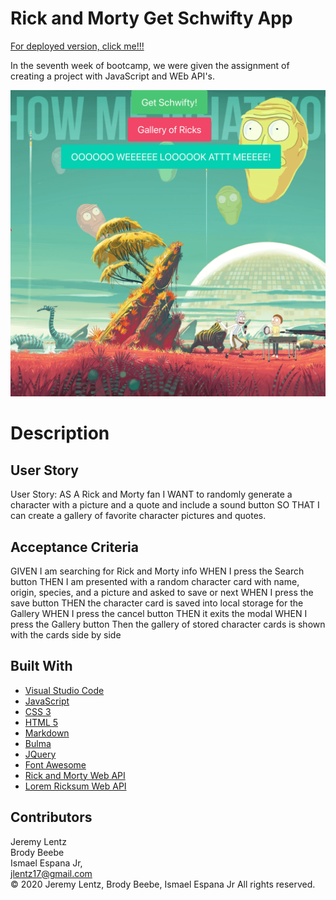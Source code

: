 # Rick and Morty Get Schwifty App

[For deployed version, click me!!!](https://jlentz17.github.io/rick-and-morty-app/)

In the seventh week of bootcamp, we were given the assignment of creating a project with JavaScript and WEb API's.


![Image of Rick and Morty App](./css/rickAndMortyProjectScreenshot.png)

# Description 

## User Story

User Story:
AS A Rick and Morty fan
I WANT to randomly generate a character with a picture and a quote and include a sound button 
SO THAT I can create a gallery of favorite character pictures and quotes.

## Acceptance Criteria

GIVEN I am searching for Rick and Morty info
WHEN I press the Search button
THEN I am presented with a random character card with name, origin, species, and a picture and asked to save or next
WHEN I press the save button
THEN the character card is saved into local storage for the Gallery
WHEN I press the cancel button
THEN it exits the modal
WHEN I press the Gallery button
Then the gallery of stored character cards is shown with the cards side by side

## Built With

* [Visual Studio Code](https://code.visualstudio.com/)
* [JavaScript](https://developer.mozilla.org/en-US/docs/Web/JavaScript)
* [CSS 3](https://developer.mozilla.org/en-US/docs/Web/CSS)
* [HTML 5](https://developer.mozilla.org/en-US/docs/Web/Guide/HTML/HTML5)
* [Markdown](https://markdownguide.org/cheat-sheet/)
* [Bulma](https://bulma.io/)
* [JQuery](https://code.jquery.com/)
* [Font Awesome](https://fontawesome.com/)
* [Rick and Morty Web API](https://rickandmortyapi.com/documentation)
* [Lorem Ricksum Web API](http://loremricksum.com/documentation/)


## Contributors

Jeremy Lentz <br> Brody Beebe <br> Ismael Espana Jr, <br> <jlentz17@gmail.com> <br> &copy; 2020 Jeremy Lentz, Brody Beebe, Ismael Espana Jr  All rights reserved.
